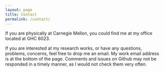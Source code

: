 ```yaml
---
layout: page
title: Contact
permalink: /contact/
---
```


If you are physically at Carnegie Mellon, you could find me at my office located at GHC 6023.

If you are interested at my research works, or have any questions, problems, concerns, feel free to
drop me an email. My work email address is at the bottom of the page. Comments and issues on Github
may not be responded in a timely manner, as I would not check them very often.
